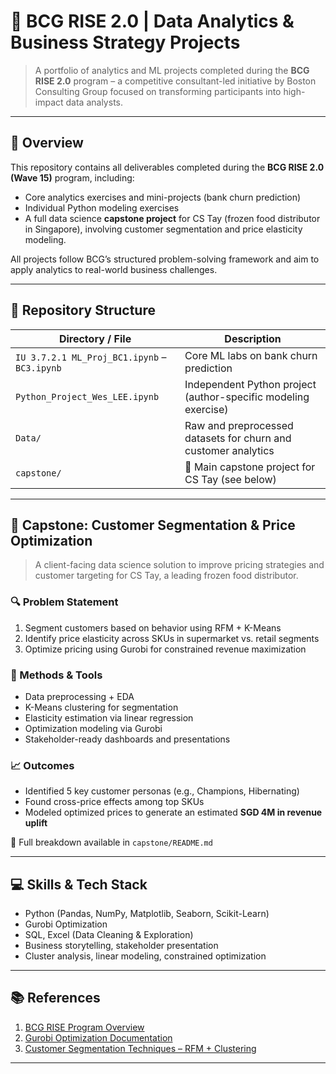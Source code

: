 # 📘 BCG RISE 2.0 | Data Analytics & Business Strategy Projects

> A portfolio of analytics and ML projects completed during the **BCG RISE 2.0** program – a competitive consultant-led initiative by Boston Consulting Group focused on transforming participants into high-impact data analysts.

---

## 🧭 Overview

This repository contains all deliverables completed during the **BCG RISE 2.0 (Wave 15)** program, including:
- Core analytics exercises and mini-projects (bank churn prediction)
- Individual Python modeling exercises
- A full data science **capstone project** for CS Tay (frozen food distributor in Singapore), involving customer segmentation and price elasticity modeling.

All projects follow BCG’s structured problem-solving framework and aim to apply analytics to real-world business challenges.

---

## 📂 Repository Structure

| Directory / File                           | Description                                                                 |
|--------------------------------------------|-----------------------------------------------------------------------------|
| `IU 3.7.2.1 ML_Proj_BC1.ipynb` – `BC3.ipynb` | Core ML labs on bank churn prediction                                      |
| `Python_Project_Wes_LEE.ipynb`              | Independent Python project (author-specific modeling exercise)             |
| `Data/`                                     | Raw and preprocessed datasets for churn and customer analytics             |
| `capstone/`                                 | 📌 Main capstone project for CS Tay (see below)                             |

---

## 🚀 Capstone: Customer Segmentation & Price Optimization

> A client-facing data science solution to improve pricing strategies and customer targeting for CS Tay, a leading frozen food distributor.

### 🔍 Problem Statement
1. Segment customers based on behavior using RFM + K-Means  
2. Identify price elasticity across SKUs in supermarket vs. retail segments  
3. Optimize pricing using Gurobi for constrained revenue maximization

### 🧪 Methods & Tools
- Data preprocessing + EDA
- K-Means clustering for segmentation
- Elasticity estimation via linear regression
- Optimization modeling via Gurobi
- Stakeholder-ready dashboards and presentations

### 📈 Outcomes
- Identified 5 key customer personas (e.g., Champions, Hibernating)
- Found cross-price effects among top SKUs
- Modeled optimized prices to generate an estimated **SGD 4M in revenue uplift**

📁 Full breakdown available in `capstone/README.md`

---

## 💻 Skills & Tech Stack

- Python (Pandas, NumPy, Matplotlib, Seaborn, Scikit-Learn)
- Gurobi Optimization
- SQL, Excel (Data Cleaning & Exploration)
- Business storytelling, stakeholder presentation
- Cluster analysis, linear modeling, constrained optimization

---

## 📚 References

1. [BCG RISE Program Overview](https://on.bcg.com/rise)
2. [Gurobi Optimization Documentation](https://www.gurobi.com/documentation/)
3. [Customer Segmentation Techniques – RFM + Clustering](https://towardsdatascience.com/)

---
